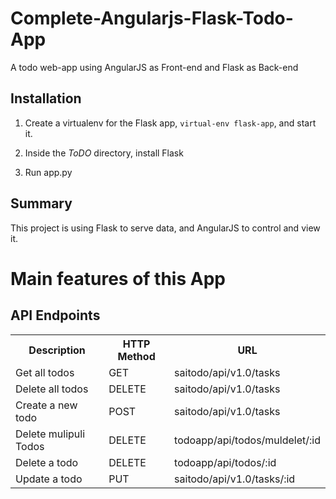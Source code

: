 # Complete-Angularjs-Flask-Todo-App
A todo web-app using  AngularJS as Front-end and Flask as Back-end

## Installation

1. Create a virtualenv for the Flask app, `virtual-env flask-app`, and start it.

2. Inside the _ToDO_ directory, install Flask

3. Run app.py

## Summary
This project is using Flask to serve data, and AngularJS to control and view it.
<h1>Main features of this App</h1>

## API Endpoints

<table>
<tr>
  <th>Description</th>
  <th>HTTP Method</th>
  <th>URL</th>
</tr>
<tr>
  <td>Get all todos</td>
  <td>GET</td>
  <td>saitodo/api/v1.0/tasks</td>
</tr>
<tr>
  <td>Delete all todos</td>
  <td>DELETE</td>
  <td>saitodo/api/v1.0/tasks</td>
</tr>
<tr>
  <td>Create a new todo</td>
  <td>POST</td>
  <td>saitodo/api/v1.0/tasks</td>
</tr>
<tr>
  <td>Delete mulipuli Todos</td>
  <td>DELETE</td>
  <td>todoapp/api/todos/muldelet/:id</td>
</tr>
<tr>
  <td>Delete a todo</td>
  <td>DELETE</td>
  <td>todoapp/api/todos/:id</td>
</tr>
<tr>
  <td>Update a todo</td>
  <td>PUT</td>
  <td>saitodo/api/v1.0/tasks/:id</td>
</tr>
</table>
